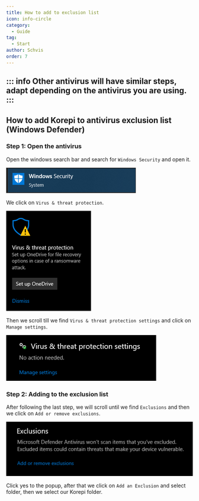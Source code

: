 ```yaml
---
title: How to add to exclusion list
icon: info-circle
category:
  - Guide
tag:
  - Start
author: Schvis
order: 7
---
```


::: info Other antivirus will have similar steps, adapt depending on the antivirus you are using.
:::
---
## How to add Korepi to antivirus exclusion list (Windows Defender)

### Step 1: Open the antivirus

Open the windows search bar and search for `Windows Security` and open it.

![](/assets/images/docs/202312/security.png)

We click on `Virus & threat protection`.

![](/assets/images/docs/202312/virus1.png)

Then we scroll till we find `Virus & threat protection settings` and click on `Manage settings`.

![](/assets/images/docs/202312/virus3.png)

### Step 2: Adding to the exclusion list

After following the last step, we will scroll until we find `Exclusions` and then we click on `Add or remove exclusions`.

![](/assets/images/docs/202312/virus4.png)

Click yes to the popup, after that we click on `Add an Exclusion` and select folder, then we select our Korepi folder.
